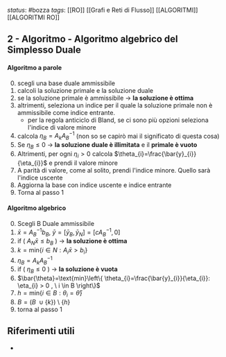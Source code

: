 *status*: #bozza 
*tags*: [[RO]] [[Grafi e Reti di Flusso]] [[ALGORITMI]] [[ALGORITMI RO]]

## 2 - Algoritmo - Algoritmo algebrico del Simplesso Duale

#### Algoritmo a parole

0. scegli una base duale ammissibile
1. calcoli la soluzione primale e la soluzione duale
2. se la soluzione primale è ammissibile -> **la soluzione è ottima**
3. altrimenti, seleziona un indice per il quale la soluzione primale non è ammissibile come indice entrante.
	* per la regola anticiclo di Bland, se ci sono più opzioni seleziona l'indice di valore minore
4. calcola $\eta_{B} = A_{k}A_{B}^{-1}$ (non so se capirò mai il significato di questa cosa)
5. Se $\eta_{B} \leq 0$ -> **la soluzione duale è illimitata** e il **primale è vuoto**
6. Altrimenti, per ogni $\eta_{i} > 0$ calcola $\theta_{i}=\frac{\bar{y}_{i}}{\eta_{i}}$ e prendi il valore minore
7. A parità di valore, come al solito, prendi l'indice minore. Quello sarà l'indice uscente
8. Aggiorna la base con indice uscente e indice entrante
9. Torna al passo 1


#### Algoritmo algebrico

0. Scegli B Duale ammissibile
1. $\bar{x}=A_{B}^{-1}b_{B}$, $\bar{y}=[\bar{y}_{B},\bar{y}_{N}]=[cA_{B}^{-1},0]$
2. if ( $A_{N}\bar{x} \leq b_{B}$ ) -> **la soluzione è ottima**
3. $k=\text{min}\{i \in N : A_{i}\bar{x}>b_{i}\}$
4. $\eta_{B}=A_{k}A_{B}^{-1}$
5. if ( $\eta_{B} \leq 0$ ) -> **la soluzione è vuota**
6. $\bar{\theta}=\text{min}\left\{ \theta_{i}=\frac{\bar{y}_{i}}{\eta_{i}}: \eta_{i} > 0 , \ i \in B \right\}$
7. $h=\text{min}\{i \in B : \theta_{i} = \bar{\theta}\}$
8. $B= (B \ \cup \{k\})$ \ $\{h\}$
9. torna al passo 1



## Riferimenti utili

* 